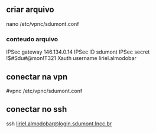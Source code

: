 ##  criar arquivo

nano /etc/vpnc/sdumont.conf
### conteudo arquivo

IPSec gateway 146.134.0.14
IPSec ID sdumont
IPSec secret !$#Sdu#@mon!T321
Xauth username liriel.almodobar
## conectar na vpn

#vpnc /etc/vpnc/sdumont.conf
## conectar no ssh

ssh liriel.almodobar@login.sdumont.lncc.br